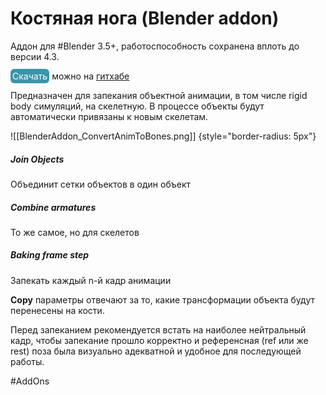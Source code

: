 # Костяная нога (Blender addon)

Аддон для #Blender 3.5+, работоспособность сохранена вплоть до версии 4.3. 

<mark style="color:hsl(0, 0%, 100%);background-color:hsl(192, 49%, 45%);border-radius: 6px;padding: 3px;">Скачать</mark> можно на [гитхабе](https://github.com/Branskugel/ObjectAnimToBones/releases/download/v.1.0.6/AnimConvertToBones_v1.0.6.zip)

Предназначен для запекания объектной анимации, в том числе rigid body симуляций, на скелетную. В процессе объекты будут автоматически привязаны к новым скелетам.


![[BlenderAddon_ConvertAnimToBones.png]]
{style="border-radius: 5px"}

##### Join Objects
Объединит сетки объектов в один объект

##### Combine armatures
То же самое, но для скелетов

##### Baking frame step
Запекать каждый n-й кадр анимации

**Copy** параметры отвечают за то, какие трансформации объекта будут перенесены на кости.

Перед запеканием рекомендуется встать на наиболее нейтральный кадр, чтобы запекание прошло корректно и референсная (ref или же rest) поза была визуально адекватной и удобное для последующей работы.

#AddOns 